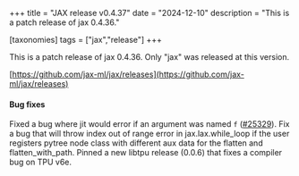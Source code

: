 +++
title = "JAX release v0.4.37"
date = "2024-12-10"
description = "This is a patch release of jax 0.4.36."

[taxonomies]
tags = ["jax","release"]
+++

This is a patch release of jax 0.4.36. Only "jax" was released at this version.

[https://github.com/jax-ml/jax/releases](https://github.com/jax-ml/jax/releases)  

#### Bug fixes  
Fixed a bug where jit would error if an argument was named `f` ([#25329](https://github.com/jax-ml/jax/issues/25329)).
Fix a bug that will throw index out of range error in
jax.lax.while_loop if the user registers pytree node class with
different aux data for the flatten and flatten_with_path.
Pinned a new libtpu release (0.0.6) that fixes a compiler bug on TPU v6e.


